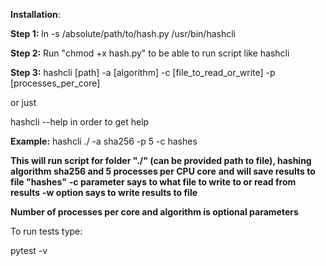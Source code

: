 **Installation**:

**Step 1:**
ln -s /absolute/path/to/hash.py /usr/bin/hashcli

**Step 2:** 
Run "chmod +x hash.py" to be able to run script like hashcli

**Step 3:**
hashcli [path] -a [algorithm] -c [file_to_read_or_write] -p [processes_per_core]

or just

hashcli --help in order to get help

**Example:**
hashcli ./ -a sha256 -p 5 -c hashes

**This will run script for folder "./" (can be provided path to file), hashing algorithm sha256 and 5 processes per CPU core**
**and will save results to file "hashes"**
**-c parameter says to what file to write to or read from results**
**-w option says to write results to file**
 
 **Number of processes  per core and algorithm is optional parameters**

To run tests type:

pytest -v

